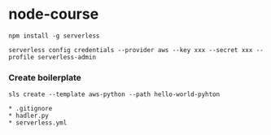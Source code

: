 # node-course
```
npm install -g serverless
```
```
serverless config credentials --provider aws --key xxx --secret xxx --profile serverless-admin
```
### __Create boilerplate__
```
sls create --template aws-python --path hello-world-pyhton
``` 
    * .gitignore
    * hadler.py
    * serverless.yml